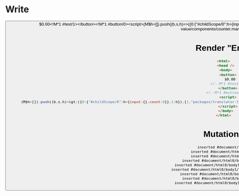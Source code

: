 # Write
  <button>$0.00<!M*1 #text/1></button><!M*1 #button/0><script>(M$h=[]).push((b,s,h)=>({0:{"#childScope/0":h={input:{},count:0}},1:h}),[1,"packages/translator-tags/src/__tests__/fixtures/component-attrs-import-value/components/counter.marko_0_count",])</script>


# Render "End"
```html
<html>
  <head />
  <body>
    <button>
      $0.00
      <!--M*1 #text/1-->
    </button>
    <!--M*1 #button/0-->
    <script>
      (M$h=[]).push((b,s,h)=&gt;({0:{"#childScope/0":h={input:{},count:0}},1:h}),[1,"packages/translator-tags/src/__tests__/fixtures/component-attrs-import-value/components/counter.marko_0_count",])
    </script>
  </body>
</html>
```

# Mutations
```
inserted #document/html0
inserted #document/html0/head0
inserted #document/html0/body1
inserted #document/html0/body1/button0
inserted #document/html0/body1/button0/#text0
inserted #document/html0/body1/button0/#comment1
inserted #document/html0/body1/#comment1
inserted #document/html0/body1/script2
inserted #document/html0/body1/script2/#text0
```